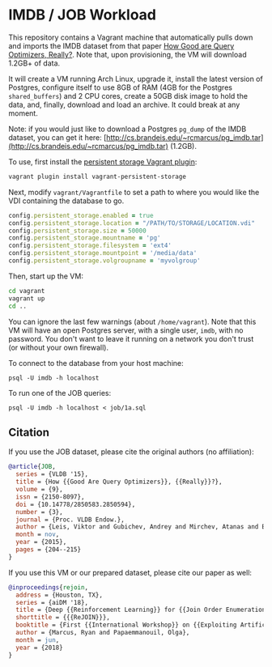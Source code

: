 # IMDB / JOB Workload

This repository contains a Vagrant machine that automatically pulls down and imports the IMDB dataset from that paper [How Good are Query Optimizers, Really?](http://www.vldb.org/pvldb/vol9/p204-leis.pdf). Note that, upon provisioning, the VM will download 1.2GB+ of data.

It will create a VM running Arch Linux, upgrade it, install the latest version of Postgres, configure itself to use 8GB of RAM (4GB for the Postgres `shared_buffers`) and 2 CPU cores, create a 50GB disk image to hold the data, and, finally, download and load an archive. It could break at any moment.

Note: if you would just like to download a Postgres `pg_dump` of the IMDB dataset, you can get it here: [http://cs.brandeis.edu/~rcmarcus/pg_imdb.tar](http://cs.brandeis.edu/~rcmarcus/pg_imdb.tar) (1.2GB).

To use, first install the [persistent storage Vagrant plugin](https://github.com/kusnier/vagrant-persistent-storage):

```bash
vagrant plugin install vagrant-persistent-storage
```

Next, modify `vagrant/Vagrantfile` to set a path to where you would like the VDI containing the database to go.

```ruby
config.persistent_storage.enabled = true
config.persistent_storage.location = "/PATH/TO/STORAGE/LOCATION.vdi"
config.persistent_storage.size = 50000
config.persistent_storage.mountname = 'pg'
config.persistent_storage.filesystem = 'ext4'
config.persistent_storage.mountpoint = '/media/data'
config.persistent_storage.volgroupname = 'myvolgroup'
```

Then, start up the VM:

```bash
cd vagrant
vagrant up
cd ..
```

You can ignore the last few warnings (about `/home/vagrant`). Note that this VM will have an open Postgres server, with a single user, `imdb`, with no password. You don't want to leave it running on a network you don't trust (or without your own firewall).

To connect to the database from your host machine:
```
psql -U imdb -h localhost
```

To run one of the JOB queries:
```
psql -U imdb -h localhost < job/1a.sql
```

## Citation
If you use the JOB dataset, please cite the original authors (no affiliation):
```bibtex
@article{JOB,
  series = {VLDB '15},
  title = {How {{Good Are Query Optimizers}}, {{Really}}?},
  volume = {9},
  issn = {2150-8097},
  doi = {10.14778/2850583.2850594},
  number = {3},
  journal = {Proc. VLDB Endow.},
  author = {Leis, Viktor and Gubichev, Andrey and Mirchev, Atanas and Boncz, Peter and Kemper, Alfons and Neumann, Thomas},
  month = nov,
  year = {2015},
  pages = {204--215}
}
```

If you use this VM or our prepared dataset, please cite our paper as well:
```bibtex
@inproceedings{rejoin,
  address = {Houston, TX},
  series = {aiDM '18},
  title = {Deep {{Reinforcement Learning}} for {{Join Order Enumeration}}},
  shorttitle = {{{ReJOIN}}},
  booktitle = {First {{International Workshop}} on {{Exploiting Artificial Intelligence Techniques}} for {{Data Management}}},
  author = {Marcus, Ryan and Papaemmanouil, Olga},
  month = jun,
  year = {2018}
}
```
